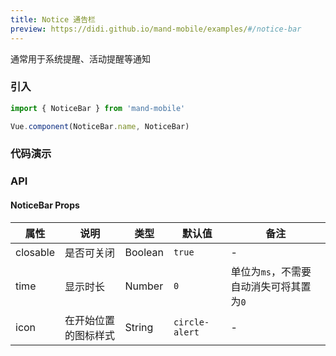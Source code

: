 ```yaml
---
title: Notice 通告栏
preview: https://didi.github.io/mand-mobile/examples/#/notice-bar
---
```


通常用于系统提醒、活动提醒等通知

### 引入

```javascript
import { NoticeBar } from 'mand-mobile'

Vue.component(NoticeBar.name, NoticeBar)
```


### 代码演示
<!-- DEMO -->

### API

#### NoticeBar Props
|属性 | 说明 | 类型 | 默认值 | 备注|
|----|-----|------|------|------|
|closable|是否可关闭|Boolean|`true`|-|
|time|显示时长|Number|`0`|单位为`ms`，不需要自动消失可将其置为`0`|
|icon|在开始位置的图标样式|String|`circle-alert`|-|

